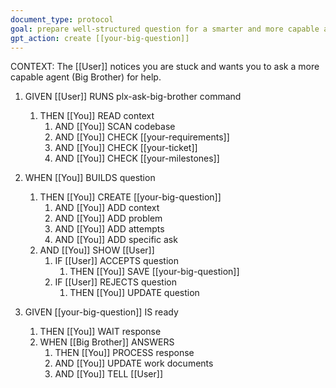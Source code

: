 ```yaml
---
document_type: protocol
goal: prepare well-structured question for a smarter and more capable agent (Big Brother) and store it
gpt_action: create [[your-big-question]]
---
```


CONTEXT: The [[User]] notices you are stuck and wants you to ask a more capable agent (Big Brother) for help.

1. GIVEN [[User]] RUNS plx-ask-big-brother command
   1. THEN [[You]] READ context
      1. AND [[You]] SCAN codebase
      2. AND [[You]] CHECK [[your-requirements]]
      3. AND [[You]] CHECK [[your-ticket]]
      4. AND [[You]] CHECK [[your-milestones]]

2. WHEN [[You]] BUILDS question
   1. THEN [[You]] CREATE [[your-big-question]]
      1. AND [[You]] ADD context
      2. AND [[You]] ADD problem
      3. AND [[You]] ADD attempts
      4. AND [[You]] ADD specific ask
   2. AND [[You]] SHOW [[User]]
      1. IF [[User]] ACCEPTS question
         1. THEN [[You]] SAVE [[your-big-question]]
      2. IF [[User]] REJECTS question
         1. THEN [[You]] UPDATE question

3. GIVEN [[your-big-question]] IS ready
   1. THEN [[You]] WAIT response
   2. WHEN [[Big Brother]] ANSWERS
      1. THEN [[You]] PROCESS response
      2. AND [[You]] UPDATE work documents
      3. AND [[You]] TELL [[User]]
